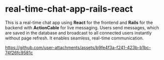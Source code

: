 # real-time-chat-app-rails-react
This is a real-time chat app using **React** for the frontend and **Rails** for the backend with **ActionCable** for live messaging. Users send messages, which are saved in the database and broadcast to all connected users instantly without page refresh. It enables seamless, real-time communication.


https://github.com/user-attachments/assets/b9fe4f3a-f241-423b-b1bc-74f26fc9581c

